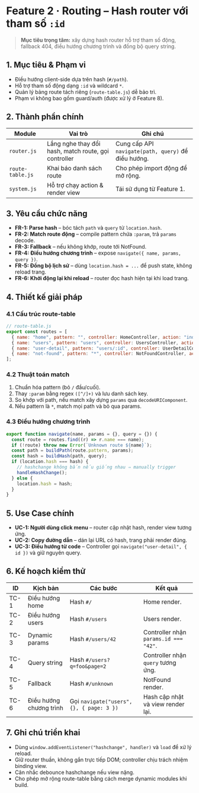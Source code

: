 # Feature 2 · Routing – Hash router với tham số `:id`

> **Mục tiêu trọng tâm:** xây dựng hash router hỗ trợ tham số động, fallback 404, điều hướng chương trình và đồng bộ query string.

## 1. Mục tiêu & Phạm vi
- Điều hướng client-side dựa trên hash (`#/path`).
- Hỗ trợ tham số động dạng `:id` và wildcard `*`.
- Quản lý bảng route tách riêng (`route-table.js`) dễ bảo trì.
- Phạm vi không bao gồm guard/auth (được xử lý ở Feature 8).

## 2. Thành phần chính
| Module | Vai trò | Ghi chú |
| --- | --- | --- |
| `router.js` | Lắng nghe thay đổi hash, match route, gọi controller | Cung cấp API `navigate(path, query)` để điều hướng.
| `route-table.js` | Khai báo danh sách route | Cho phép import động để mở rộng.
| `system.js` | Hỗ trợ chạy action & render view | Tái sử dụng từ Feature 1.

## 3. Yêu cầu chức năng
- **FR-1: Parse hash** – bóc tách `path` và `query` từ `location.hash`.
- **FR-2: Match route động** – compile pattern chứa `:param`, trả `params` decode.
- **FR-3: Fallback** – nếu không khớp, route tới NotFound.
- **FR-4: Điều hướng chương trình** – expose `navigate({ name, params, query })`.
- **FR-5: Đồng bộ lịch sử** – dùng `location.hash = ...` để push state, không reload trang.
- **FR-6: Khởi động lại khi reload** – router đọc hash hiện tại khi load trang.

## 4. Thiết kế giải pháp
### 4.1 Cấu trúc route-table
```js
// route-table.js
export const routes = [
  { name: "home", pattern: "", controller: HomeController, action: "index" },
  { name: "users", pattern: "users", controller: UsersController, action: "index" },
  { name: "user-detail", pattern: "users/:id", controller: UserDetailController, action: "show" },
  { name: "not-found", pattern: "*", controller: NotFoundController, action: "index" }
];
```

### 4.2 Thuật toán match
1. Chuẩn hóa pattern (bỏ `/` đầu/cuối).
2. Thay `:param` bằng regex `([^/]+)` và lưu danh sách key.
3. So khớp với path, nếu match xây dựng `params` qua `decodeURIComponent`.
4. Nếu pattern là `*`, match mọi path và bỏ qua params.

### 4.3 Điều hướng chương trình
```js
export function navigate(name, params = {}, query = {}) {
  const route = routes.find((r) => r.name === name);
  if (!route) throw new Error(`Unknown route ${name}`);
  const path = buildPath(route.pattern, params);
  const hash = buildHash(path, query);
  if (location.hash === hash) {
    // hashchange không bắn nếu giống nhau ⇒ manually trigger
    handleHashChange();
  } else {
    location.hash = hash;
  }
}
```

## 5. Use Case chính
- **UC-1: Người dùng click menu** – router cập nhật hash, render view tương ứng.
- **UC-2: Copy đường dẫn** – dán lại URL có hash, trang phải render đúng.
- **UC-3: Điều hướng từ code** – Controller gọi `navigate("user-detail", { id })` và giữ nguyên query.

## 6. Kế hoạch kiểm thử
| ID | Kịch bản | Các bước | Kết quả |
| --- | --- | --- | --- |
| TC-1 | Điều hướng home | Hash `#/` | Home render. |
| TC-2 | Điều hướng users | Hash `#/users` | Users render. |
| TC-3 | Dynamic params | Hash `#/users/42` | Controller nhận `params.id === "42"`. |
| TC-4 | Query string | Hash `#/users?q=foo&page=2` | Controller nhận `query` tương ứng. |
| TC-5 | Fallback | Hash `#/unknown` | NotFound render. |
| TC-6 | Điều hướng chương trình | Gọi `navigate("users", {}, { page: 3 })` | Hash cập nhật và view render lại. |

## 7. Ghi chú triển khai
- Dùng `window.addEventListener("hashchange", handler)` và `load` để xử lý reload.
- Giữ router thuần, không gắn trực tiếp DOM; controller chịu trách nhiệm binding view.
- Cân nhắc debounce hashchange nếu view nặng.
- Cho phép mở rộng route-table bằng cách merge dynamic modules khi build.


